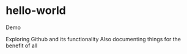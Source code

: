 # hello-world
Demo

Exploring Github and its functionality
Also documenting things for the benefit of all
